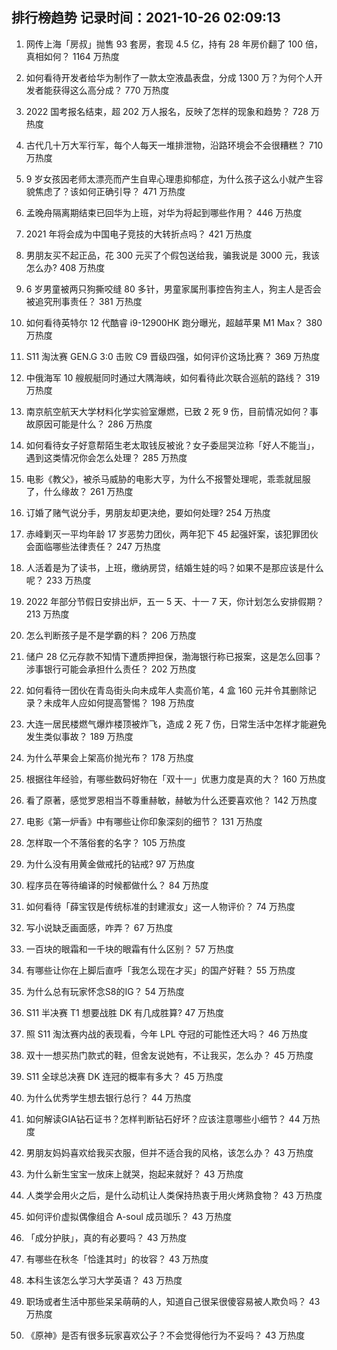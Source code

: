
## 排行榜趋势 记录时间：2021-10-26 02:09:13
  
  1. 网传上海「房叔」抛售 93 套房，套现 4.5 亿，持有 28 年房价翻了 100 倍，真相如何？ 1164 万热度
    
  2. 如何看待开发者给华为制作了一款太空液晶表盘，分成 1300 万？为何个人开发者能获得这么高分成？ 770 万热度
    
  3. 2022 国考报名结束，超 202 万人报名，反映了怎样的现象和趋势？ 728 万热度
    
  4. 古代几十万大军行军，每个人每天一堆排泄物，沿路环境会不会很糟糕？ 710 万热度
    
  5. 9 岁女孩因老师太漂亮而产生自卑心理患抑郁症，为什么孩子这么小就产生容貌焦虑了？该如何正确引导？ 471 万热度
    
  6. 孟晚舟隔离期结束已回华为上班，对华为将起到哪些作用？ 446 万热度
    
  7. 2021 年将会成为中国电子竞技的大转折点吗？ 421 万热度
    
  8. 男朋友买不起正品，花 300 元买了个假包送给我，骗我说是 3000 元，我该怎么办? 408 万热度
    
  9. 6 岁男童被两只狗撕咬缝 80 多针，男童家属刑事控告狗主人，狗主人是否会被追究刑事责任？ 381 万热度
    
  10. 如何看待英特尔 12 代酷睿 i9-12900HK 跑分曝光，超越苹果 M1 Max？ 380 万热度
    
  11. S11 淘汰赛 GEN.G 3:0 击败 C9 晋级四强，如何评价这场比赛？ 369 万热度
    
  12. 中俄海军 10 艘舰艇同时通过大隅海峡，如何看待此次联合巡航的路线？ 319 万热度
    
  13. 南京航空航天大学材料化学实验室爆燃，已致 2 死 9 伤，目前情况如何？事故原因可能是什么？ 286 万热度
    
  14. 如何看待女子好意帮陌生老太取钱反被讹？女子委屈哭泣称「好人不能当」，遇到这类情况你会怎么处理？ 285 万热度
    
  15. 电影《教父》，被杀马威胁的电影大亨，为什么不报警处理呢，乖乖就屈服了，什么缘故？ 261 万热度
    
  16. 订婚了赌气说分手，男朋友却更决绝，要如何处理? 254 万热度
    
  17. 赤峰剿灭一平均年龄 17 岁恶势力团伙，两年犯下 45 起强奸案，该犯罪团伙会面临哪些法律责任？ 247 万热度
    
  18. 人活着是为了读书，上班，缴纳房贷，结婚生娃的吗？如果不是那应该是什么呢？ 233 万热度
    
  19. 2022 年部分节假日安排出炉，五一 5 天、十一 7 天，你计划怎么安排假期？ 213 万热度
    
  20. 怎么判断孩子是不是学霸的料？ 206 万热度
    
  21. 储户 28 亿元存款不知情下遭质押担保，渤海银行称已报案，这是怎么回事？涉事银行可能会承担什么责任？ 202 万热度
    
  22. 如何看待一团伙在青岛街头向未成年人卖高价笔，4 盒 160 元并令其删除记录？未成年人应如何提高警惕？ 198 万热度
    
  23. 大连一居民楼燃气爆炸楼顶被炸飞，造成 2 死 7 伤，日常生活中怎样才能避免发生类似事故？ 189 万热度
    
  24. 为什么苹果会上架高价抛光布？ 178 万热度
    
  25. 根据往年经验，有哪些数码好物在「双十一」优惠力度是真的大？ 160 万热度
    
  26. 看了原著，感觉罗恩相当不尊重赫敏，赫敏为什么还要喜欢他？ 142 万热度
    
  27. 电影《第一炉香》中有哪些让你印象深刻的细节？ 131 万热度
    
  28. 怎样取一个不落俗套的名字？ 105 万热度
    
  29. 为什么没有用黄金做戒托的钻戒? 97 万热度
    
  30. 程序员在等待编译的时候都做什么？ 84 万热度
    
  31. 如何看待「薛宝钗是传统标准的封建淑女」这一人物评价？ 74 万热度
    
  32. 写小说缺乏画面感，咋弄？ 67 万热度
    
  33. 一百块的眼霜和一千块的眼霜有什么区别？ 57 万热度
    
  34. 有哪些让你在上脚后直呼「我怎么现在才买」的国产好鞋？ 55 万热度
    
  35. 为什么总有玩家怀念S8的IG？ 54 万热度
    
  36. S11 半决赛 T1 想要战胜 DK 有几成胜算? 47 万热度
    
  37. 照 S11 淘汰赛内战的表现看，今年 LPL 夺冠的可能性还大吗？ 46 万热度
    
  38. 双十一想买热门款式的鞋，但舍友说她有，不让我买，怎么办？ 45 万热度
    
  39. S11 全球总决赛 DK 连冠的概率有多大？ 45 万热度
    
  40. 为什么优秀学生想去银行总行？ 44 万热度
    
  41. 如何解读GIA钻石证书？怎样判断钻石好坏？应该注意哪些小细节？ 44 万热度
    
  42. 男朋友妈妈喜欢给我买衣服，但并不适合我的风格，该怎么办？ 43 万热度
    
  43. 为什么新生宝宝一放床上就哭，抱起来就好？ 43 万热度
    
  44. 人类学会用火之后，是什么动机让人类保持热衷于用火烤熟食物？ 43 万热度
    
  45. 如何评价虚拟偶像组合 A-soul 成员珈乐？ 43 万热度
    
  46. 「成分护肤」，真的有必要吗？ 43 万热度
    
  47. 有哪些在秋冬「恰逢其时」的妆容？ 43 万热度
    
  48. 本科生该怎么学习大学英语？ 43 万热度
    
  49. 职场或者生活中那些呆呆萌萌的人，知道自己很呆很傻容易被人欺负吗？ 43 万热度
    
  50. 《原神》是否有很多玩家喜欢公子？不会觉得他行为不妥吗？ 43 万热度
    